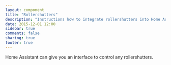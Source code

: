 ```yaml
---
layout: component
title: "Rollershutters"
description: "Instructions how to integrate rollershutters into Home Assistant."
date: 2015-12-01 12:00
sidebar: true
comments: false
sharing: true
footer: true
---
```


Home Assistant can give you an interface to control any rollershutters.
